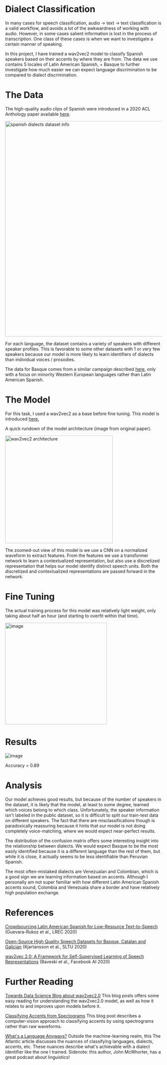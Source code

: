 # Dialect Classification

In many cases for speech classification, audio -> text -> text classification is a valid workflow, and avoids a lot of the awkwardness of working with audio. However, in some cases salient information is lost in the process of transcription. One class of these cases is when we want to investigate a certain manner of speaking.

In this project, I have trained a wav2vec2 model to classify Spanish speakers based on their accents by where they are from. The data we use contains 5 locales of Latin American Spanish, + Basque to further investigate how much easier we can expect language discrimination to be compared to dialect discrimination.

# The Data

The high-quality audio clips of Spanish were introduced in a 2020 ACL Anthology paper available [here](https://aclanthology.org/2020.lrec-1.801/).

<img width="693" alt="spanish dialects dataset info" src="https://user-images.githubusercontent.com/46304188/204838210-5680d0cf-6e33-47c2-9cfc-88ecca5d7633.png">

For each language, the dataset contains a variety of speakers with different speaker profiles. This is favorable to some other datasets with 1 or very few speakers because our model is more likely to learn identifiers of dialects than individual voices / prosodies.

The data for Basque comes from a similar campaign described [here](https://aclanthology.org/2020.sltu-1.3/), only with a focus on minority Western European languages rather than Latin American Spanish.

# The Model

For this task, I used a wav2vec2 as a base before fine tuning. This model is introduced [here.](https://arxiv.org/abs/2006.11477)

A quick rundown of the model architecture (image from original paper).

<img width="346" alt="wav2vec2 architecture" src="https://user-images.githubusercontent.com/46304188/204836253-bf8a6445-cbcf-43c5-af8c-13b711e384bc.png">

The zoomed-out view of this model is we use a CNN on a normalized waveform to extract features. From the features we use a transformer network to learn a contextualized representation, but also use a discretized representation that helps our model identify distinct speech units. Both the discretized and contextualized representations are passed forward in the network.

# Fine Tuning

The actual training process for this model was relatively light weight, only taking about half an hour (and starting to overfit within that time).

<img width="327" alt="image" src="https://user-images.githubusercontent.com/46304188/204849159-683f5e9b-bafb-46bb-862b-33aad2971b03.png">

# Results

![image](https://user-images.githubusercontent.com/46304188/204847009-c2683496-b7e6-48fc-8452-94be8d373729.png)

Accuracy = 0.89

# Analysis

Our model achieves good results, but because of the number of speakers in the dataset, it is likely that the model, at least to some degree, learned which voices belong to which class. Unfortunately, the speaker information isn't labeled in the public dataset, so it is difficult to split our train-test data on different speakers. The fact that there are misclassifications though is paradoxically reassuring because it hints that our model is not doing completely voice-matching, where we would expect near-perfect results.

The distribution of the confusion matrix offers some interesting insight into the relationship between dialects. We would expect Basque to be the most easily identified because it is a different language than the rest of them, but while it is close, it actually seems to be less identifiable than Peruvian Spanish. 

The most often-mistaked dialects are Venezualan and Colombian, which is a good sign we are learning information based on accents. Although I personally am not super familiar with how different Latin American Spanish accents sound, Colombia and Venezuala share a border and have relatively high population exchange.

# References

[Crowdsourcing Latin American Spanish for Low-Resource Text-to-Speech](https://aclanthology.org/2020.lrec-1.801) (Guevara-Rukoz et al., LREC 2020)

[Open-Source High Quality Speech Datasets for Basque, Catalan and Galician](https://aclanthology.org/2020.sltu-1.3) (Kjartansson et al., SLTU 2020)

[wav2vec 2.0: A Framework for Self-Supervised Learning of Speech Representations](https://arxiv.org/abs/2006.11477v3) (Baveski et al., Facebook AI 2020)

# Further Reading

[Towards Data Science Blog about wav2vec2.0](https://towardsdatascience.com/wav2vec-2-0-a-framework-for-self-supervised-learning-of-speech-representations-7d3728688cae)
This blog posts offers some easy reading for understanding the wav2vec2.0 model, as well as how it relates to and improves upon models before it.

[Classifying Accents from Spectograms](https://medium.com/analytics-vidhya/using-machine-learning-to-identify-accents-in-spectrograms-of-speech-5db91c191b6b)
This blog post describes a computer-vision approach to classifying accents by using spectrograms rather than raw waveforms.

[What's a Language Anyways?](https://www.theatlantic.com/international/archive/2016/01/difference-between-language-dialect/424704/)
Outside the machine-learning realm, this The Atlantic article discusses the nuances of classifying languages, dialects, accents, etc. These nuances describe what's achievable with a dialect identifier like the one I trained. Sidenote: this author, John McWhorter, has a great podcast about linguistics!
